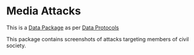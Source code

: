 Media Attacks
=============

This is a [Data Package](http://data.okfn.org/data) as per [Data
Protocols](http://dataprotocols.org)

This package contains screenshots of attacks targeting members of civil society.


